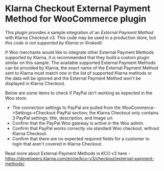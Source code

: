 # Klarna Checkout External Payment Method for WooCommerce plugin

This plugin provides a sample integration of an _External Payment Method_ with Klarna Checkout v3. This code may be used in a production store, but _this code is not supported by Klarna or Krokedil_. 

If Woo merchants would like to integrate other External Payment Methods supported by Klarna, it is recommended that they build a custom plugin similar on this sample. The available supported External Payment Methods can be provided by Klarna; the exact name of the External Payment Method sent to Klarna must match one in the list of supported Klarna methods or the data will be ignored and the External Payment Method won't be displayed in Klarna Checkout.


Below are some items to check if PayPal isn't working as expected in the Woo store:

* The connection settings to PayPal are pulled from the WooCommerce->Settings->Checkout-PayPal section;  the Klarna Checkout only contains 3 PayPal settings: title, description, and Image url.
* Confirm that the PayPal Woo gateway is active in the Woo admin.
* Confirm that PayPal works correctly via standard Woo checkout, without Klarna Checkout.
* Confirm that there are no expected required fields for a customer to login that aren't covered in Klarna Checkout.

Read more about External Payment Methods in KCO v3 here - https://developers.klarna.com/en/se/kco-v3/checkout/external-payment-methods/.